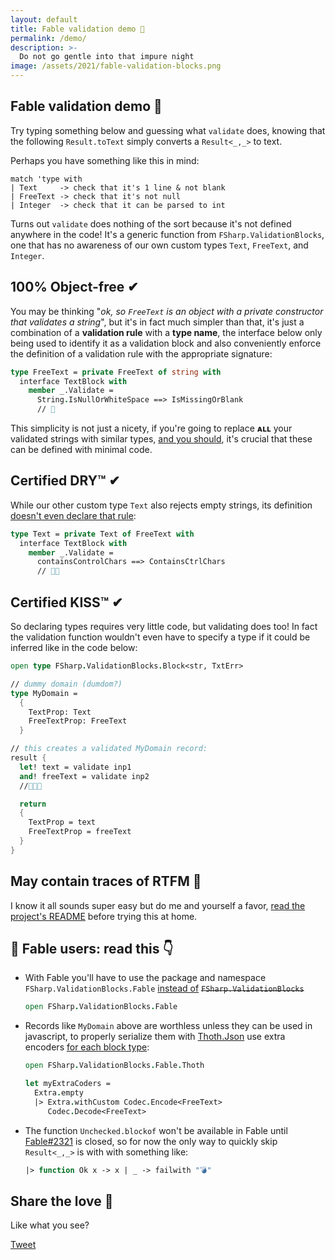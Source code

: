 ```yaml
---
layout: default
title: Fable validation demo 💙
permalink: /demo/
description: >-
  Do not go gentle into that impure night
image: /assets/2021/fable-validation-blocks.png
---
```


## Fable validation demo 💙

Try typing something below and guessing what `validate` does, knowing that the following `Result.toText` simply converts a `Result<_,_>` to text.
<div class="object-container">
    <object type="text/html" data="https://validation-blocks-fable.herokuapp.com/"></object>
</div>

Perhaps you have something like this in mind:

```
match 'type with
| Text     -> check that it's 1 line & not blank
| FreeText -> check that it's not null
| Integer  -> check that it can be parsed to int
```

Turns out `validate` does nothing of the sort because it's not defined anywhere in the code! It's a generic function from `FSharp.ValidationBlocks`, one that has no awareness of our own custom types `Text`, `FreeText`, and `Integer`.

## 100% Object-free ✔

You may be thinking "*ok, so `FreeText` is an object with a private constructor that validates a string*", but it's in fact much simpler than that, it's just a combination of a **validation rule** with a **type name**, the interface below only being used to identify it as a validation block and also conveniently enforce the definition of a validation rule with the appropriate signature:

```fsharp
type FreeText = private FreeText of string with
  interface TextBlock with
    member _.Validate =
      String.IsNullOrWhiteSpace ==> IsMissingOrBlank
      // 🤯
```

This simplicity is not just a nicety, if you're going to replace **ᴀʟʟ** your validated strings with similar types, [and you should](https://impure.fun/fun/2020/03/04/these-arent-the-types/), it's crucial that these can be defined with minimal code.

## Certified DRY™ ✔

While our other custom type `Text` also rejects empty strings, its definition <u>doesn't even declare that rule</u>:

```fsharp
type Text = private Text of FreeText with
  interface TextBlock with
    member _.Validate =
      containsControlChars ==> ContainsCtrlChars
      // 🤯🤯
```

## Certified KISS™ ✔

So declaring types requires very little code, but validating does too! In fact the validation function wouldn't even have to specify a type if it could be inferred like in the code below:

```fsharp
open type FSharp.ValidationBlocks.Block<str, TxtErr>

// dummy domain (dumdom?)
type MyDomain =
  {
    TextProp: Text
    FreeTextProp: FreeText
  }

// this creates a validated MyDomain record:
result {
  let! text = validate inp1
  and! freeText = validate inp2
  //🤯🤯🤯

  return
  {
    TextProp = text
    FreeTextProp = freeText
  }
}
```

## May contain traces of RTFM 📖

I know it all sounds super easy but do me and yourself a favor, [read the project's README](https://github.com/lfr/FSharp.ValidationBlocks) before trying this at home.

## 🚨 Fable users: read this 👇

* With Fable you'll have to use the package and namespace `FSharp.ValidationBlocks.Fable` <u>instead of</u> <s>`FSharp.ValidationBlocks`</s>
  ```fsharp
  open FSharp.ValidationBlocks.Fable
  ```
* Records like `MyDomain` above are worthless unless they can be used in javascript, to properly serialize them with [Thoth.Json](https://thoth-org.github.io/Thoth.Json/) use extra encoders <u>for each block type</u>:
  ```fsharp
  open FSharp.ValidationBlocks.Fable.Thoth

  let myExtraCoders =
    Extra.empty
    |> Extra.withCustom Codec.Encode<FreeText>
       Codec.Decode<FreeText>
  ```

* The function `Unchecked.blockof` won't be available in Fable until [Fable#2321](https://github.com/fable-compiler/Fable/issues/2321) is closed, so for now the only way to quickly skip `Result<_,_>` is with with something like:
  ```fsharp
  |> function Ok x -> x | _ -> failwith "💣"
  ```

## Share the love 💙

Like what you see?
<p>
  <a class="twitter-share-button"
    href="https://twitter.com/intent/tweet"
    data-url="https://impure.fun/FSharp.ValidationBlocks/demo/"
    data-related="luislikeiewis"
    data-size="large">
    Tweet
  </a>
</p>